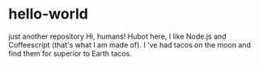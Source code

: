 # hello-world
just another repository
Hi, humans!
Hubot here, I like Node.js and Coffeescript (that's what I am made of).
I 've had tacos on the moon and find them for superior to Earth tacos.
